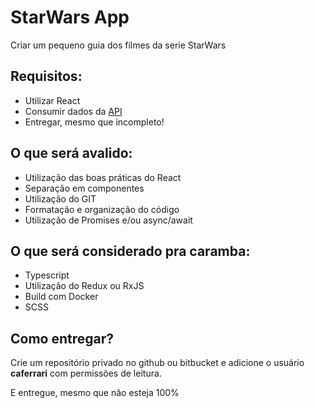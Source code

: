 # StarWars App

Criar um pequeno guia dos filmes da serie StarWars

## Requisitos:

- Utilizar React
- Consumir dados da [API](https://swapi.co/)
- Entregar, mesmo que incompleto!

## O que será avalido:

- Utilização das boas práticas do React
- Separação em componentes
- Utilização do GIT
- Formatação e organização do código
- Utilização de Promises e/ou async/await

## O que será considerado pra caramba:

- Typescript
- Utilização do Redux ou RxJS
- Build com Docker
- SCSS

## Como entregar?

Crie um repositório privado no github ou bitbucket e adicione o usuário **caferrari** com permissões de leitura. 

E entregue, mesmo que não esteja 100%